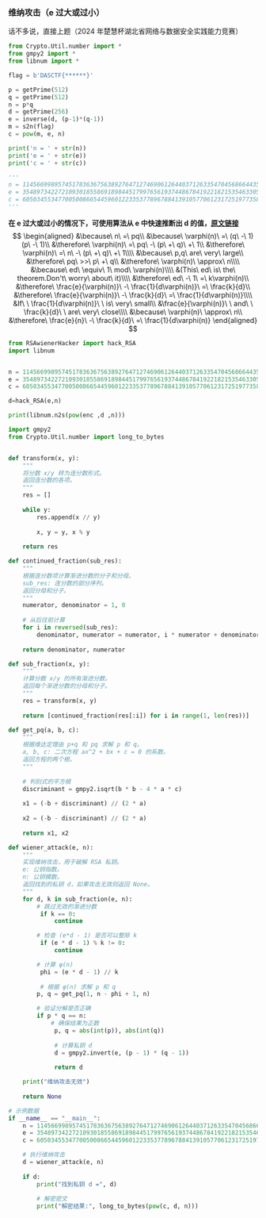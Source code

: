 ### 维纳攻击（e 过大或过小）

话不多说，直接上题（2024 年楚慧杯湖北省网络与数据安全实践能力竞赛）

```python
from Crypto.Util.number import *
from gmpy2 import *
from libnum import *

flag = b'DASCTF{******}'

p = getPrime(512)
q = getPrime(512)
n = p*q
d = getPrime(256)
e = inverse(d, (p-1)*(q-1))
m = s2n(flag)
c = pow(m, e, n)

print('n = ' + str(n))
print('e = ' + str(e))
print('c = ' + str(c))

'''
n = 114566998957451783636756389276471274690612644037126335470456866443567982817002189902938330449132444558501556339080521014838959058380963759366933946623103869574657553262938223064086322963492884606713973124514306815995276393344755433548846003574038937940253826360659447735554684257197194046341849089254659225497
e = 35489734227210930185586918984451799765619374486784192218215354633053183935617953856556709715097294481614236703293033675674496036691242573294182072757562322996800390363453350727372642264982749305833933966045097125311467413670410802534093354414115267442785896373815076066721029449240889291057288090241124904705
c = 60503455347700500866544596012233537789678841391057706123172519773588895502922586197178148979273264437566411675346207472455036341903878112074983509557751805365618433536738111588239911292341288514123006967218545943520736254346030465088445419278775539026233686559207400401082452551955780877227801939191694370380
'''
```

**在 e 过大或过小的情况下，可使用算法从 e 中快速推断出 d 的值，[原文链接](https://www.cnblogs.com/wandervogel/p/16805992.html)**
$$
\begin{aligned}
&\because\ n\ =\ pq\\
&\because\ \varphi(n)\ =\ (q\ -\ 1)(p\ -\ 1)\\
&\therefore\ \varphi(n)\ =\ pq\ -\ (p\ +\ q)\ +\ 1\\
&\therefore\ \varphi(n)\ =\ n\ -\ (p\ +\ q)\ +\ 1\\\\
&\because\ p,q\ are\ very\ large\\
&\therefore\ pq\ >>\ p\ +\ q\\
&\therefore\ \varphi(n)\ \approx\ n\\\\
&\because\ ed\ \equiv\ 1\ mod\ \varphi(n)\\\\
&(This\ ed\ is\ the\ theorem.Don't\ worry\ about\ it)\\\\
&\therefore\ ed\ -\ 1\ =\ k\varphi(n)\\
&\therefore\ \frac{e}{\varphi(n)}\ -\ \frac{1}{d\varphi(n)}\ =\ \frac{k}{d}\\
&\therefore\ \frac{e}{\varphi(n)}\ -\ \frac{k}{d}\ =\ \frac{1}{d\varphi(n)}\\\\
&If\ \ \frac{1}{d\varphi(n)}\ \ is\ very\ small\\
&\frac{e}{\varphi(n)}\ \ and\ \ \frac{k}{d}\ \ are\ very\ close\\\\
&\because\ \varphi(n)\ \approx\ n\\
&\therefore\ \frac{e}{n}\ -\ \frac{k}{d}\ =\ \frac{1}{d\varphi(n)}
\end{aligned}
$$

```python
from RSAwienerHacker import hack_RSA
import libnum


n = 114566998957451783636756389276471274690612644037126335470456866443567982817002189902938330449132444558501556339080521014838959058380963759366933946623103869574657553262938223064086322963492884606713973124514306815995276393344755433548846003574038937940253826360659447735554684257197194046341849089254659225497
e = 35489734227210930185586918984451799765619374486784192218215354633053183935617953856556709715097294481614236703293033675674496036691242573294182072757562322996800390363453350727372642264982749305833933966045097125311467413670410802534093354414115267442785896373815076066721029449240889291057288090241124904705
c = 60503455347700500866544596012233537789678841391057706123172519773588895502922586197178148979273264437566411675346207472455036341903878112074983509557751805365618433536738111588239911292341288514123006967218545943520736254346030465088445419278775539026233686559207400401082452551955780877227801939191694370380

d=hack_RSA(e,n)

print(libnum.n2s(pow(enc ,d ,n)))
```

```python
import gmpy2
from Crypto.Util.number import long_to_bytes


def transform(x, y):
    """
    将分数 x/y 转为连分数形式。
    返回连分数的各项。
    """
    res = []
    
    while y:
		res.append(x // y)
        
		x, y = y, x % y
        
	return res

def continued_fraction(sub_res):
    """
    根据连分数项计算渐进分数的分子和分母。
    sub_res: 连分数的部分序列。
    返回分母和分子。
    """
    numerator, denominator = 1, 0
    
    # 从后往前计算
    for i in reversed(sub_res):
		denominator, numerator = numerator, i * numerator + denominator
        
    return denominator, numerator

def sub_fraction(x, y):
    """
    计算分数 x/y 的所有渐进分数。
    返回每个渐进分数的分母和分子。
    """
    res = transform(x, y)
    
    return [continued_fraction(res[:i]) for i in range(1, len(res))]

def get_pq(a, b, c):
    """
    根据维达定理由 p+q 和 pq 求解 p 和 q。
    a, b, c: 二次方程 ax^2 + bx + c = 0 的系数。
    返回方程的两个根。
    """
    
    # 判别式的平方根
    discriminant = gmpy2.isqrt(b * b - 4 * a * c)
    
    x1 = (-b + discriminant) // (2 * a)
    
    x2 = (-b - discriminant) // (2 * a)
    
    return x1, x2

def wiener_attack(e, n):
    """
    实现维纳攻击，用于破解 RSA 私钥。
    e: 公钥指数。
    n: 公钥模数。
    返回找到的私钥 d，如果攻击无效则返回 None。
    """
    for d, k in sub_fraction(e, n):
		# 跳过无效的渐进分数
         if k == 0:  
             continue

		# 检查 (e*d - 1) 是否可以整除 k
         if (e * d - 1) % k != 0:
             continue

	    # 计算 φ(n)
         phi = (e * d - 1) // k
         
         # 根据 φ(n) 求解 p 和 q
		p, q = get_pq(1, n - phi + 1, n)

		# 验证分解是否正确
		if p * q == n:
			# 确保结果为正数
             p, q = abs(int(p)), abs(int(q))
             
             # 计算私钥 d
             d = gmpy2.invert(e, (p - 1) * (q - 1))
             
             return d

    print("维纳攻击无效")
    
    return None

# 示例数据
if __name__ == "__main__":
	n = 114566998957451783636756389276471274690612644037126335470456866443567982817002189902938330449132444558501556339080521014838959058380963759366933946623103869574657553262938223064086322963492884606713973124514306815995276393344755433548846003574038937940253826360659447735554684257197194046341849089254659225497
	e = 35489734227210930185586918984451799765619374486784192218215354633053183935617953856556709715097294481614236703293033675674496036691242573294182072757562322996800390363453350727372642264982749305833933966045097125311467413670410802534093354414115267442785896373815076066721029449240889291057288090241124904705
	c = 60503455347700500866544596012233537789678841391057706123172519773588895502922586197178148979273264437566411675346207472455036341903878112074983509557751805365618433536738111588239911292341288514123006967218545943520736254346030465088445419278775539026233686559207400401082452551955780877227801939191694370380

    # 执行维纳攻击
    d = wiener_attack(e, n)
    
    if d:
        print("找到私钥 d =", d)
        
        # 解密密文
        print("解密结果:", long_to_bytes(pow(c, d, n)))
```

